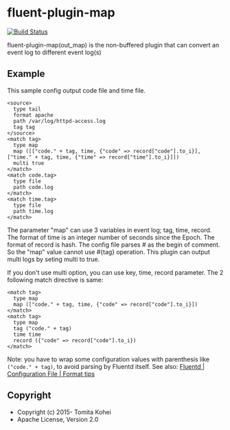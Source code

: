 # fluent-plugin-map

[![Build Status](https://travis-ci.org/tomity/fluent-plugin-map.svg?branch=master)](https://travis-ci.org/tomity/fluent-plugin-map)

fluent-plugin-map(out\_map) is the non-buffered plugin that can convert an event log to different event log(s)

## Example

This sample config output code file and time file.

    <source>
      type tail
      format apache
      path /var/log/httpd-access.log
      tag tag
    </source>
    <match tag>
      type map
      map ([["code." + tag, time, {"code" => record["code"].to_i}], ["time." + tag, time, {"time" => record["time"].to_i}]])
      multi true
    </match>
    <match code.tag>
      type file
      path code.log
    </match>
    <match time.tag>
      type file
      path time.log
    </match>


The parameter "map" can use 3 variables in event log; tag, time, record. The format of time is an integer number of seconds since the Epoch. The format of record is hash.
The config file parses # as the begin of comment. So the "map" value cannot use #{tag} operation.
This plugin can output multi logs by seting multi to true.

If you don't use multi option, you can use key, time, record parameter. The 2 following match directive is same:

    <match tag>
      type map
      map (["code." + tag, time, {"code" => record["code"].to_i}])
    </match>
    <match tag>
      type map
      tag ("code." + tag)
      time time
      record ({"code" => record["code"].to_i})
    </match>

Note: you have to wrap some configuration values with parenthesis like `("code." + tag)`, to avoid parsing by Fluentd itself.
See also: [Fluentd | Configuration File | Format tips](http://docs.fluentd.org/articles/config-file#format-tips)

## Copyright

* Copyright (c) 2015- Tomita Kohei
* Apache License, Version 2.0

